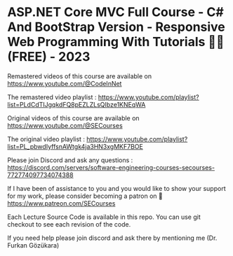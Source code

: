# ASP.NET Core MVC Full Course - C# And BootStrap Version - Responsive Web Programming With Tutorials 👨‍💻 (FREE) - 2023

Remastered videos of this course are available on https://www.youtube.com/@CodeInNet

The remastered video playlist : https://www.youtube.com/playlist?list=PLdCdTIJgqkdFQ8pEZLZLsQIbze1KNEqWA

Original videos of this course are available on https://www.youtube.com/@SECourses

The original video playlist : https://www.youtube.com/playlist?list=PL_pbwdIyffsnAWtgk4ja3HN3xgMKF7BOE

Please join Discord and ask any questions : https://discord.com/servers/software-engineering-courses-secourses-772774097734074388

If I have been of assistance to you and you would like to show your support for my work, please consider becoming a patron on 🥰 https://www.patreon.com/SECourses

Each Lecture Source Code is available in this repo. You can use git checkout to see each revision of the code.

If you need help please join discord and ask there by mentioning me (Dr. Furkan Gözükara)

